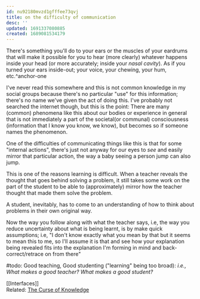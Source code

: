 ```yaml
---
id: nu92180mvzd1gfffee73qvj
title: on the difficulty of communication
desc: ''
updated: 1691337080885
created: 1689081534179
---
```


There's something you'll do to your ears or the muscles of your eardrums that will make it possible for you to hear (more clearly) whatever happens inside your head (or more accurately; inside your _nasal cavity_). As if you turned your ears inside-out; your voice, your chewing, your hum, etc.^anchor-one

I've never read this somewhere and this is not common knowledge in my social groups because there's no particular "use" for this information; there's no name we've given the act of doing this. I've probably not searched the internet though, but this is the point: There are many (common) phenomena like this about our bodies or experience in general that is not immediately a part of the societal(or communal) consciousness (information that I know you know, we know), but becomes so if someone names the phenomenon.

One of the difficulties of communicating things like this is that for some "internal actions", there's just not anyway for our eyes to _see_ and easily mirror that particular action, the way a baby seeing a person jump can also jump.

This is one of the reasons learning is difficult. When a teacher reveals the thought that goes behind solving a problem, it still takes some work on the part of the student to be able to (approximately) mirror how the teacher thought that made them solve the problem.

A student, inevitably, has to come to an understanding of how to think about problems in their own original way.

Now the way you follow along with what the teacher says, i.e, the way you reduce uncertainty about what is being learnt, is by make quick assumptions; i.e, "I don't know exactly what you mean by that but it seems to mean this to me, so I'll assume it is that and see how your explanation being revealed fits into the explanation I'm forming in mind and back-correct/retrace on from there" 

#todo: Good teaching, Good studenting ("learning" being too broad): _i.e., What makes a good teacher? What makes a good student?_

[[Interfaces]]  
Related: [The Curse of Knowledge](https://en.wikipedia.org/wiki/Curse_of_knowledge)


